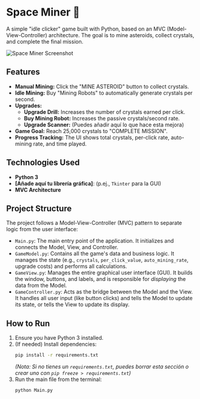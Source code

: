 # Space Miner 🚀

A simple "idle clicker" game built with Python, based on an MVC (Model-View-Controller) architecture. The goal is to mine asteroids, collect crystals, and complete the final mission.

![Space Miner Screenshot](image_1fb323.png)

## Features

* **Manual Mining:** Click the "MINE ASTEROID" button to collect crystals.
* **Idle Mining:** Buy "Mining Robots" to automatically generate crystals per second.
* **Upgrades:**
    * **Upgrade Drill:** Increases the number of crystals earned per click.
    * **Buy Mining Robot:** Increases the passive crystals/second rate.
    * **Upgrade Scanner:** (Puedes añadir aquí lo que hace esta mejora)
* **Game Goal:** Reach 25,000 crystals to "COMPLETE MISSION".
* **Progress Tracking:** The UI shows total crystals, per-click rate, auto-mining rate, and time played.

## Technologies Used

* **Python 3**
* **[Añade aquí tu librería gráfica]**: (p.ej., `Tkinter` para la GUI)
* **MVC Architecture**

## Project Structure

The project follows a Model-View-Controller (MVC) pattern to separate logic from the user interface:

* `Main.py`: The main entry point of the application. It initializes and connects the Model, View, and Controller.
* `GameModel.py`: Contains all the game's data and business logic. It manages the state (e.g., `crystals`, `per_click_value`, `auto_mining_rate`, upgrade costs) and performs all calculations.
* `GameView.py`: Manages the entire graphical user interface (GUI). It builds the window, buttons, and labels, and is responsible for *displaying* the data from the Model.
* `GameController.py`: Acts as the bridge between the Model and the View. It handles all user input (like button clicks) and tells the Model to update its state, or tells the View to update its display.

## How to Run

1.  Ensure you have Python 3 installed.
2.  (If needed) Install dependencies:
    ```bash
    pip install -r requirements.txt 
    ```
    *(Nota: Si no tienes un `requirements.txt`, puedes borrar esta sección o crear uno con `pip freeze > requirements.txt`)*
3.  Run the main file from the terminal:
    ```bash
    python Main.py
    ```
